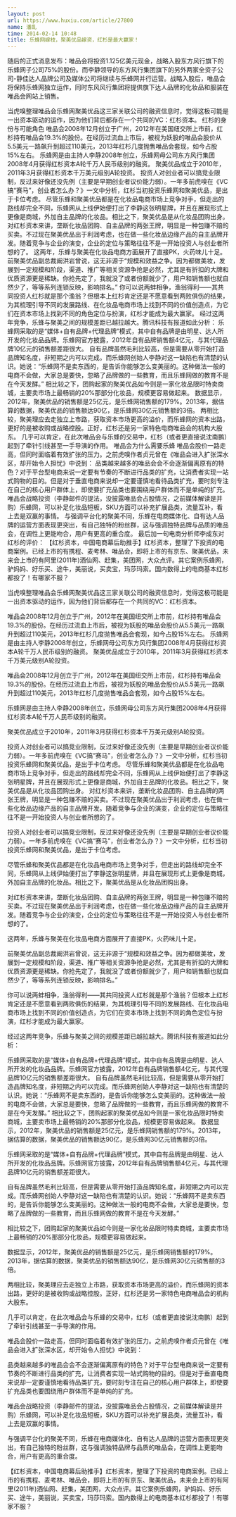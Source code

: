 ```yaml
---
layout: post
url: https://www.huxiu.com/article/27800
name: 潘乱
time: 2014-02-14 10:48
title: 乐蜂网嫁枝，聚美优品嫁资，红杉是最大赢家！
---
```

随后的正式消息发布：唯品会将投资1.125亿美元现金，战略入股东方风行旗下的乐蜂网子公司75%的股份。而李静领导的东方风行集团旗下的另外两家全资子公司-静佳达人品牌公司及媒体公司将继续与乐蜂网并行运营。战略入股后，唯品会将保持乐蜂网独立运作，同时东风风行集团将提供旗下达人品牌的化妆品和服装在唯品会网站上销售。

当虎嗅整理唯品会乐蜂网聚美优品这三家关联公司的融资信息时，觉得这极可能是一出资本驱动的运作，因为他们背后都存在一个共同的VC：红杉资本。 红杉的身份与可能角色 唯品会2008年12月创立于广州，2012年在美国纽交所上市前，红杉持有唯品会19.3%的股份。在经历过流血上市后，被视为妖股的唯品会股价从5.5美元一路飙升到超过110美元，2013年红杉几度抛售唯品会套现，如今占股15%左右。 乐蜂网是由主持人李静2008年创立，乐蜂网母公司东方风行集团2008年4月获得红杉资本A轮千万人民币级别的融资。 聚美优品成立于2010年，2011年3月获得红杉资本千万美元级别A轮投资。 投资人对创业者可以搞竞业限制，反过来好像还没先例（主要是早期创业者议价能力弱）。一年多前虎嗅在《VC搞“赛马”，创业者怎么办？》一文中分析，红杉当初投资乐蜂网和聚美优品，是出于卡位考虑。 尽管乐蜂和聚美优品都是在化妆品电商市场上竞争对手，但走出的路线却完全不同，乐蜂网从上线伊始便打出了李静这张明星牌，并且在展现形式上更像是商城，外加自主品牌的化妆品。相比之下，聚美优品是从化妆品团购出身。 对红杉资本来讲，垄断化妆品团购、自主品牌的两张王牌，明显是一种包赚不赔的买卖。不过现在聚美优品出于利润考虑，也在做一些化妆品边缘产品的自主品牌开发。随着竞争与企业的演变，企业的定位与策略往往不是一开始投资人与创业者所想的了。 这两年，乐蜂与聚美在化妆品电商方面展开了直接PK，火药味儿十足。 前聚美优品副总裁阚洪岩曾说，这无非源于“规模和效益之争。因为都做美妆，发展到一定规模和阶段，渠道、推广等相关资源争抢是必然，尤其是有折扣的大牌和优质资源更是稀缺。你抢先定了，我就没了或者份额就少了，用户和销售额也就自然少了，等等系列连锁反映，影响排名。” 你可以说两蚌相争，渔翁得利——其共同投资人红杉就是那个渔翁？但根本上红杉肯定还是不愿意看到两败俱伤的结果，为其梳理引导不同的发展路线、在化妆品电商市场上找到不同的价值创造点，为它们在资本市场上找到不同的角色定位与扮演，红杉才能成为最大赢家。 经过这两年竞争，乐蜂与聚美之间的规模差距已越拉越大。腾讯科技有报道如此分析： 乐蜂网采取的是“媒体+自有品牌+代理品牌”模式，其中自有品牌是由明星、达人所开发的化妆品品牌。乐蜂网官方披露，2012年自有品牌销售额4亿元，与其代理品牌10亿元的销售额差距很大。 自有品牌虽然毛利比较高，但是需要从零开始打造品牌知名度，非短期之内可以完成。而乐蜂网创始人李静对这一缺陷也有清楚的认识。她说：“乐蜂网不是卖东西的，是告诉你能够怎么变美丽的。这种做法一般的电商不会做，大家总是要快，忽略了品牌做的一些教育，而且乐蜂网做的教育不是在今天发酵。” 相比较之下，团购起家的聚美优品如今则是一家化妆品限时特卖商城，主要卖市场上最畅销的20%那部分化妆品，规模更容易做起来。 数据显示，2012年，聚美优品的销售额是25亿元，是乐蜂网销售额的179%。2013年，据估算的数据，聚美优品的销售额达90亿，是乐蜂网30亿元销售额的3倍。 两相比较，聚美理应去走独立上市路，获取资本市场更高的溢价，而乐蜂网的资本出路，更好的是被收购或战略控股。正好，红杉还是另一家特色电商唯品会的机构大股东。 几乎可以肯定，在此次唯品会与乐蜂的交易中，红杉（或者更直接说沈南鹏）起到了牵针引线甚至一手导演的作用。 唯品会为什么需要乐蜂 唯品会股价一路走高，但同时面临着有效扩张的压力。之前虎嗅作者贞元曾在《唯品会进入扩张深水区，却开始令人担忧》中说到： 品类越来越多的唯品会会不会逐渐偏离原有的特色？对于平台型电商来说一定要有节奏的不断进行品类的扩充，让消费者实现一站式购物的目的。但是对于垂直电商来说却一定要谨慎地看待品类扩充，要时刻专注在自己的核心用户群体上，即使要扩充品类也要围绕用户群体而不是单纯的扩充。 唯品会战略投资（李静邮件的提法，没披露唯品会占股情况，之前媒体解读是并购）乐蜂网，可以补足化妆品短板，SKU方面可以补充扩展品类，流量互补，看上去是双赢的事情。 与强调平台化的聚美不同，乐蜂在电商媒体化、自有达人品牌的运营方面表现更突出，有自己独特的粉丝群，这与强调独特品牌与品质的唯品会，在调性上更能吻合，用户有更高的重合度。 最后加一句电商分析师李成东对红杉的评价： 【红杉资本，中国电商幕后助推手】红杉资本，整理了下投资的电商案例。已经上市的有携程、麦考林、唯品会，即将上市的有京东、聚美优品，未来会上市的有阿里(2011年)酒仙网、赶集，美团网，大众点评。其它案例乐蜂网，驴妈妈、好乐买、途牛，美丽说，买卖宝，玛莎玛索。国内数得上的电商基本红杉都投了！有哪家不服？

当虎嗅整理唯品会乐蜂网聚美优品这三家关联公司的融资信息时，觉得这极可能是一出资本驱动的运作，因为他们背后都存在一个共同的VC：红杉资本。

唯品会2008年12月创立于广州，2012年在美国纽交所上市前，红杉持有唯品会19.3%的股份。在经历过流血上市后，被视为妖股的唯品会股价从5.5美元一路飙升到超过110美元，2013年红杉几度抛售唯品会套现，如今占股15%左右。 乐蜂网是由主持人李静2008年创立，乐蜂网母公司东方风行集团2008年4月获得红杉资本A轮千万人民币级别的融资。 聚美优品成立于2010年，2011年3月获得红杉资本千万美元级别A轮投资。

唯品会2008年12月创立于广州，2012年在美国纽交所上市前，红杉持有唯品会19.3%的股份。在经历过流血上市后，被视为妖股的唯品会股价从5.5美元一路飙升到超过110美元，2013年红杉几度抛售唯品会套现，如今占股15%左右。

乐蜂网是由主持人李静2008年创立，乐蜂网母公司东方风行集团2008年4月获得红杉资本A轮千万人民币级别的融资。

聚美优品成立于2010年，2011年3月获得红杉资本千万美元级别A轮投资。

投资人对创业者可以搞竞业限制，反过来好像还没先例（主要是早期创业者议价能力弱）。一年多前虎嗅在《VC搞“赛马”，创业者怎么办？》一文中分析，红杉当初投资乐蜂网和聚美优品，是出于卡位考虑。 尽管乐蜂和聚美优品都是在化妆品电商市场上竞争对手，但走出的路线却完全不同，乐蜂网从上线伊始便打出了李静这张明星牌，并且在展现形式上更像是商城，外加自主品牌的化妆品。相比之下，聚美优品是从化妆品团购出身。 对红杉资本来讲，垄断化妆品团购、自主品牌的两张王牌，明显是一种包赚不赔的买卖。不过现在聚美优品出于利润考虑，也在做一些化妆品边缘产品的自主品牌开发。随着竞争与企业的演变，企业的定位与策略往往不是一开始投资人与创业者所想的了。

投资人对创业者可以搞竞业限制，反过来好像还没先例（主要是早期创业者议价能力弱）。一年多前虎嗅在《VC搞“赛马”，创业者怎么办？》一文中分析，红杉当初投资乐蜂网和聚美优品，是出于卡位考虑。

尽管乐蜂和聚美优品都是在化妆品电商市场上竞争对手，但走出的路线却完全不同，乐蜂网从上线伊始便打出了李静这张明星牌，并且在展现形式上更像是商城，外加自主品牌的化妆品。相比之下，聚美优品是从化妆品团购出身。

对红杉资本来讲，垄断化妆品团购、自主品牌的两张王牌，明显是一种包赚不赔的买卖。不过现在聚美优品出于利润考虑，也在做一些化妆品边缘产品的自主品牌开发。随着竞争与企业的演变，企业的定位与策略往往不是一开始投资人与创业者所想的了。

这两年，乐蜂与聚美在化妆品电商方面展开了直接PK，火药味儿十足。

前聚美优品副总裁阚洪岩曾说，这无非源于“规模和效益之争。因为都做美妆，发展到一定规模和阶段，渠道、推广等相关资源争抢是必然，尤其是有折扣的大牌和优质资源更是稀缺。你抢先定了，我就没了或者份额就少了，用户和销售额也就自然少了，等等系列连锁反映，影响排名。”

你可以说两蚌相争，渔翁得利——其共同投资人红杉就是那个渔翁？但根本上红杉肯定还是不愿意看到两败俱伤的结果，为其梳理引导不同的发展路线、在化妆品电商市场上找到不同的价值创造点，为它们在资本市场上找到不同的角色定位与扮演，红杉才能成为最大赢家。

经过这两年竞争，乐蜂与聚美之间的规模差距已越拉越大。腾讯科技有报道如此分析：

乐蜂网采取的是“媒体+自有品牌+代理品牌”模式，其中自有品牌是由明星、达人所开发的化妆品品牌。乐蜂网官方披露，2012年自有品牌销售额4亿元，与其代理品牌10亿元的销售额差距很大。 自有品牌虽然毛利比较高，但是需要从零开始打造品牌知名度，非短期之内可以完成。而乐蜂网创始人李静对这一缺陷也有清楚的认识。她说：“乐蜂网不是卖东西的，是告诉你能够怎么变美丽的。这种做法一般的电商不会做，大家总是要快，忽略了品牌做的一些教育，而且乐蜂网做的教育不是在今天发酵。” 相比较之下，团购起家的聚美优品如今则是一家化妆品限时特卖商城，主要卖市场上最畅销的20%那部分化妆品，规模更容易做起来。 数据显示，2012年，聚美优品的销售额是25亿元，是乐蜂网销售额的179%。2013年，据估算的数据，聚美优品的销售额达90亿，是乐蜂网30亿元销售额的3倍。

乐蜂网采取的是“媒体+自有品牌+代理品牌”模式，其中自有品牌是由明星、达人所开发的化妆品品牌。乐蜂网官方披露，2012年自有品牌销售额4亿元，与其代理品牌10亿元的销售额差距很大。

自有品牌虽然毛利比较高，但是需要从零开始打造品牌知名度，非短期之内可以完成。而乐蜂网创始人李静对这一缺陷也有清楚的认识。她说：“乐蜂网不是卖东西的，是告诉你能够怎么变美丽的。这种做法一般的电商不会做，大家总是要快，忽略了品牌做的一些教育，而且乐蜂网做的教育不是在今天发酵。”

相比较之下，团购起家的聚美优品如今则是一家化妆品限时特卖商城，主要卖市场上最畅销的20%那部分化妆品，规模更容易做起来。

数据显示，2012年，聚美优品的销售额是25亿元，是乐蜂网销售额的179%。2013年，据估算的数据，聚美优品的销售额达90亿，是乐蜂网30亿元销售额的3倍。

两相比较，聚美理应去走独立上市路，获取资本市场更高的溢价，而乐蜂网的资本出路，更好的是被收购或战略控股。正好，红杉还是另一家特色电商唯品会的机构大股东。

几乎可以肯定，在此次唯品会与乐蜂的交易中，红杉（或者更直接说沈南鹏）起到了牵针引线甚至一手导演的作用。

唯品会股价一路走高，但同时面临着有效扩张的压力。之前虎嗅作者贞元曾在《唯品会进入扩张深水区，却开始令人担忧》中说到：

品类越来越多的唯品会会不会逐渐偏离原有的特色？对于平台型电商来说一定要有节奏的不断进行品类的扩充，让消费者实现一站式购物的目的。但是对于垂直电商来说却一定要谨慎地看待品类扩充，要时刻专注在自己的核心用户群体上，即使要扩充品类也要围绕用户群体而不是单纯的扩充。

唯品会战略投资（李静邮件的提法，没披露唯品会占股情况，之前媒体解读是并购）乐蜂网，可以补足化妆品短板，SKU方面可以补充扩展品类，流量互补，看上去是双赢的事情。

与强调平台化的聚美不同，乐蜂在电商媒体化、自有达人品牌的运营方面表现更突出，有自己独特的粉丝群，这与强调独特品牌与品质的唯品会，在调性上更能吻合，用户有更高的重合度。

【红杉资本，中国电商幕后助推手】红杉资本，整理了下投资的电商案例。已经上市的有携程、麦考林、唯品会，即将上市的有京东、聚美优品，未来会上市的有阿里(2011年)酒仙网、赶集，美团网，大众点评。其它案例乐蜂网，驴妈妈、好乐买、途牛，美丽说，买卖宝，玛莎玛索。国内数得上的电商基本红杉都投了！有哪家不服？

